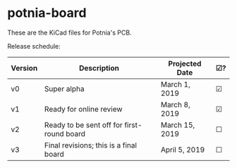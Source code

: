 # potnia-board
These are the KiCad files for Potnia's PCB.

Release schedule:

|   Version |   Description |   Projected Date | ☑? |
| --------- |   ----------- |   -------------- | -- |
| v0| Super alpha |                                 March 1, 2019 | ☑ |
| v1| Ready for online review |                     March 8, 2019 | ☑ |
| v2| Ready to be sent off for first-round board |  March 15, 2019| ☐ |
| v3| Final revisions; this is a final board |      April 5, 2019 | ☐ |

